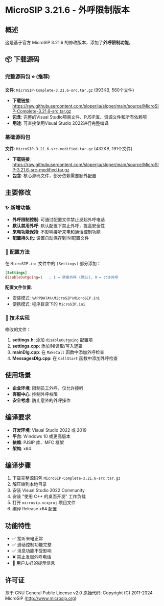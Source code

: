 # MicroSIP 3.21.6 - 外呼限制版本

## 概述

这是基于官方 MicroSIP 3.21.6 的修改版本，添加了**外呼限制功能**。

## 📦 下载源码

### 完整源码包 ⭐ (推荐)
**文件**: `MicroSIP-Complete-3.21.6-src.tar.gz` (993KB, 560个文件)
- **下载链接**: https://raw.githubusercontent.com/sloperjia/sloper/main/source/MicroSIP-Complete-3.21.6-src.tar.gz
- **包含**: 完整的Visual Studio项目文件、PJSIP库、资源文件和所有依赖项
- **用途**: 可直接使用Visual Studio 2022进行完整编译

### 基础源码包
**文件**: `MicroSIP-3.21.6-src-modified.tar.gz` (432KB, 191个文件)
- **下载链接**: https://raw.githubusercontent.com/sloperjia/sloper/main/source/MicroSIP-3.21.6-src-modified.tar.gz
- **包含**: 核心源码文件，部分依赖需要额外配置

## 主要修改

### ✨ 新增功能
- **外呼限制控制**: 可通过配置文件禁止发起外呼电话
- **默认禁用外呼**: 默认配置下禁止外呼，提高安全性
- **来电功能保持**: 不影响接听来电和通话控制功能
- **配置持久化**: 设置自动保存到INI配置文件

### 📝 配置方法

在 `MicroSIP.ini` 文件中的 `[Settings]` 部分添加：

```ini
[Settings]
disableOutgoing=1   ; 1 = 禁用外呼 (默认), 0 = 允许外呼
```

**配置文件位置**:
- 安装模式: `%APPDATA%\MicroSIP\MicroSIP.ini`
- 便携模式: 程序目录下的 `MicroSIP.ini`

### 🔧 技术实现

修改的文件：
1. **settings.h**: 添加 `disableOutgoing` 配置项
2. **settings.cpp**: 添加INI读取/写入逻辑
3. **mainDlg.cpp**: 在 `MakeCall` 函数中添加外呼检查
4. **MessagesDlg.cpp**: 在 `CallStart` 函数中添加外呼检查

## 使用场景

- **企业环境**: 限制员工外呼，仅允许接听
- **客服中心**: 控制外呼权限
- **安全考虑**: 防止意外的外呼操作

## 编译要求

- **开发环境**: Visual Studio 2022 或 2019
- **平台**: Windows 10 或更高版本
- **依赖**: PJSIP 库、MFC 框架
- **架构**: x64

## 编译步骤

1. 下载完整源码包 `MicroSIP-Complete-3.21.6-src.tar.gz`
2. 解压缩到本地目录
3. 安装 Visual Studio 2022 Community
4. 安装 "使用 C++ 的桌面开发" 工作负载
5. 打开 `microsip.vcxproj` 项目文件
6. 编译 Release x64 配置

## 功能特性

- ✅ 接听来电正常
- ✅ 通话控制功能完整
- ✅ 消息功能不受影响
- ❌ 禁止发起外呼电话
- 📱 用户友好的提示信息

## 许可证

基于 GNU General Public License v2.0
原始代码: Copyright (C) 2011-2024 MicroSIP (http://www.microsip.org)